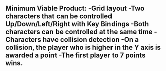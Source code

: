 Minimum Viable Product:
-Grid layout
-Two characters that can be controlled Up/Down/Left/Right with Key Bindings
-Both characters can be controlled at the same time
-Characters have collision detection
-On a collision, the player who is higher in the Y axis is awarded a point
-The first player to 7 points wins.
-
